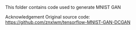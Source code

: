 This folder contains code used to generate MNIST GAN 

Acknowledgement
Original source code: https://github.com/znxlwm/tensorflow-MNIST-GAN-DCGAN

